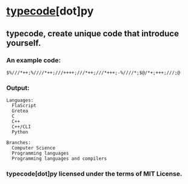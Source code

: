 # [typecode](https://github.com/ferhatgec/typecode)[dot]py
## typecode, create unique code that introduce yourself. 

### An example code:
```$%///*++;%////*++;///++++;///*++;///*+++;-%////*;$@/*+;+++;///;@```
### Output:
```
Languages:
  FlaScript
  Gretea
  C
  C++
  C++/CLI
  Python

Branches:
  Computer Science
  Programming languages
  Programming languages and compilers
```

### typecode[dot]py licensed under the terms of MIT License.
